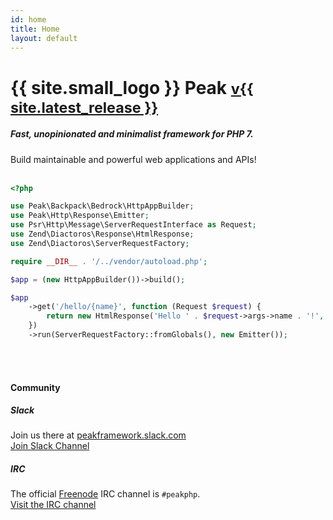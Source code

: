 ```yaml
---
id: home
title: Home
layout: default
---
```


<h1 class="h1-logo text-center">{{ site.small_logo }} Peak 
<small><a href="{{ site.latest_release_url }}">v{{ site.latest_release }}</a></small>
</h1>

<h5 class="text-center">Fast, unopinionated and minimalist framework for PHP 7.</h5>
<div class="text-center">Build maintainable and powerful web applications and APIs!</div>
<br>

```php
<?php

use Peak\Backpack\Bedrock\HttpAppBuilder;
use Peak\Http\Response\Emitter;
use Psr\Http\Message\ServerRequestInterface as Request;
use Zend\Diactoros\Response\HtmlResponse;
use Zend\Diactoros\ServerRequestFactory;

require __DIR__ . '/../vendor/autoload.php';

$app = (new HttpAppBuilder())->build();

$app
    ->get('/hello/{name}', function (Request $request) {
        return new HtmlResponse('Hello ' . $request->args->name . '!', 200);
    })
    ->run(ServerRequestFactory::fromGlobals(), new Emitter());
```

<br><br>

<div class="text-center">

<h4>Community</h4>

<h5>Slack</h5>
Join us there at <a href="https://peakframework.slack.com">peakframework.slack.com</a><br>
<a class="pull-right btn btn-sm btn-warning" href="https://join.slack.com/t/peakframework/shared_invite/enQtNzQ3NDQyNTg2Mjk0LTJhMjg1YmFhMjgyYTczYWRlMGYxZDkxNGVjNTcxYTlhYTdjZTUzMzRmYTY5NTIzYzgzZWVlYjQyMzBiMmE1OWY">Join Slack Channel</a>


<h5>IRC</h5>
The official <a href="https://freenode.net/">Freenode</a> IRC channel is
<code>#peakphp</code>.<br><a class="pull-right btn btn-sm btn-warning" href="irc://irc.freenode.net:6667/slimphp">Visit the IRC channel</a>

</div>
        
